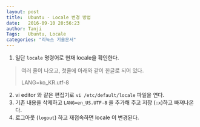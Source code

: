 ```yaml
---
layout: post
title:  Ubuntu - Locale 변경 방법
date:   2016-09-10 20:56:23
author: Tanji
Tags:   Ubuntu, Locale
categories: "리눅스 기술문서"
---
```

1. 일단 `locale` 명령어로 현재 locale을 확인한다.

> 여러 줄이 나오고, 첫줄에 아래와 같이 한글로 되어 있다.
> 
> LANG=ko_KR.utf-8

2. vi editor 와 같은 편집기로 `vi /etc/default/locale` 파일을 연다.
3. 기존 내용을 삭제하고 `LANG=en_US.UTF-8` 을 추가해 주고 저장 (`:x`)하고 빠져나온다.
4. 로그아웃 (`logout`) 하고 재접속하면 locale 이 변경된다.
